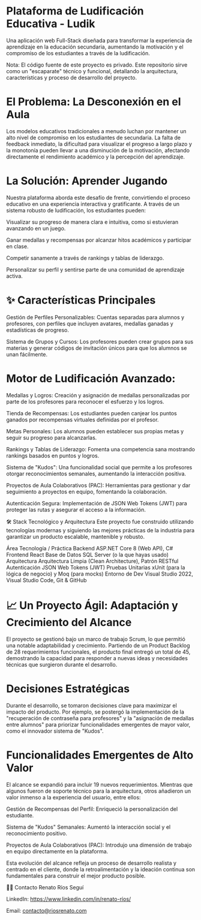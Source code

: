 # Plataforma de Ludificación Educativa - Ludik
Una aplicación web Full-Stack diseñada para transformar la experiencia de aprendizaje en la educación secundaria, aumentando la motivación y el compromiso de los estudiantes a través de la ludificación.

Nota: El código fuente de este proyecto es privado. Este repositorio sirve como un "escaparate" técnico y funcional, detallando la arquitectura, características y proceso de desarrollo del proyecto.

# El Problema: La Desconexión en el Aula
Los modelos educativos tradicionales a menudo luchan por mantener un alto nivel de compromiso en los estudiantes de secundaria. La falta de feedback inmediato, la dificultad para visualizar el progreso a largo plazo y la monotonía pueden llevar a una disminución de la motivación, afectando directamente el rendimiento académico y la percepción del aprendizaje.

# La Solución: Aprender Jugando
Nuestra plataforma aborda este desafío de frente, convirtiendo el proceso educativo en una experiencia interactiva y gratificante. A través de un sistema robusto de ludificación, los estudiantes pueden:

Visualizar su progreso de manera clara e intuitiva, como si estuvieran avanzando en un juego.

Ganar medallas y recompensas por alcanzar hitos académicos y participar en clase.

Competir sanamente a través de rankings y tablas de liderazgo.

Personalizar su perfil y sentirse parte de una comunidad de aprendizaje activa.

# ✨ Características Principales
Gestión de Perfiles Personalizables: Cuentas separadas para alumnos y profesores, con perfiles que incluyen avatares, medallas ganadas y estadísticas de progreso.

Sistema de Grupos y Cursos: Los profesores pueden crear grupos para sus materias y generar códigos de invitación únicos para que los alumnos se unan fácilmente.

# Motor de Ludificación Avanzado:

Medallas y Logros: Creación y asignación de medallas personalizadas por parte de los profesores para reconocer el esfuerzo y los logros.

Tienda de Recompensas: Los estudiantes pueden canjear los puntos ganados por recompensas virtuales definidas por el profesor.

Metas Personales: Los alumnos pueden establecer sus propias metas y seguir su progreso para alcanzarlas.

Rankings y Tablas de Liderazgo: Fomenta una competencia sana mostrando rankings basados en puntos y logros.

Sistema de "Kudos": Una funcionalidad social que permite a los profesores otorgar reconocimientos semanales, aumentando la interacción positiva.

Proyectos de Aula Colaborativos (PAC): Herramientas para gestionar y dar seguimiento a proyectos en equipo, fomentando la colaboración.

Autenticación Segura: Implementación de JSON Web Tokens (JWT) para proteger las rutas y asegurar el acceso a la información.

🛠️ Stack Tecnológico y Arquitectura
Este proyecto fue construido utilizando tecnologías modernas y siguiendo las mejores prácticas de la industria para garantizar un producto escalable, mantenible y robusto.

Área	Tecnología / Práctica
Backend	ASP.NET Core 8 (Web API), C#
Frontend	React
Base de Datos	SQL Server (o la que hayas usado)
Arquitectura	Arquitectura Limpia (Clean Architecture), Patrón RESTful
Autenticación	JSON Web Tokens (JWT)
Pruebas Unitarias	xUnit (para la lógica de negocio) y Moq (para mocks)
Entorno de Dev	Visual Studio 2022, Visual Studio Code, Git & GitHub

# 📈 Un Proyecto Ágil: Adaptación y Crecimiento del Alcance
El proyecto se gestionó bajo un marco de trabajo Scrum, lo que permitió una notable adaptabilidad y crecimiento. Partiendo de un Product Backlog de 28 requerimientos funcionales, el producto final entregó un total de 45, demostrando la capacidad para responder a nuevas ideas y necesidades técnicas que surgieron durante el desarrollo.

# Decisiones Estratégicas
Durante el desarrollo, se tomaron decisiones clave para maximizar el impacto del producto. Por ejemplo, se postergó la implementación de la "recuperación de contraseña para profesores" y la "asignación de medallas entre alumnos" para priorizar funcionalidades emergentes de mayor valor, como el innovador sistema de "Kudos".

# Funcionalidades Emergentes de Alto Valor
El alcance se expandió para incluir 19 nuevos requerimientos. Mientras que algunos fueron de soporte técnico para la arquitectura, otros añadieron un valor inmenso a la experiencia del usuario, entre ellos:

Gestión de Recompensas del Perfil: Enriqueció la personalización del estudiante.

Sistema de "Kudos" Semanales: Aumentó la interacción social y el reconocimiento positivo.

Proyectos de Aula Colaborativos (PAC): Introdujo una dimensión de trabajo en equipo directamente en la plataforma.

Esta evolución del alcance refleja un proceso de desarrollo realista y centrado en el cliente, donde la retroalimentación y la ideación continua son fundamentales para construir el mejor producto posible.


👨‍💻 Contacto
Renato Ríos Seguí

LinkedIn: https://www.linkedin.com/in/renato-ríos/

Email: contacto@riosrenato.com
